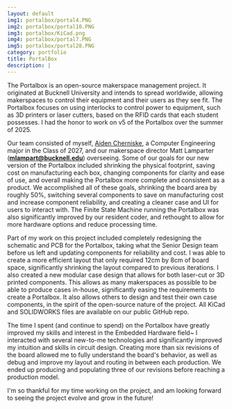 ```yaml
---
layout: default
img1: portalbox/portal4.PNG
img2: portalbox/portal10.PNG
img3: portalbox/KiCad.png
img4: portalbox/portal7.PNG
img5: portalbox/portal28.PNG
category: portfolio
title: PortalBox
description: |
---
```



The Portalbox is an open-source makerspace management project. It originated at Bucknell University and intends to spread worldwide, allowing makerspaces to control their
equipment and their users as they see fit. The Portalbox focuses on using interlocks to control power to equipment, such as 3D printers or laser cutters, based on the RFID
cards that each student possesses. I had the honor to work on v5 of the Portalbox over the summer of 2025.

Our team consisted of myself, <a href="https://www.linkedin.com/in/aiden-cherniske/">Aiden Cherniske</a>, a Computer Engineering major in the Class of 2027,
and our makerspace director Matt Lamparter (**mlampart@bucknell.edu**) overseeing. Some of our goals for our new version of the Portalbox included shrinking the physical
footprint, saving cost on manufacturing each box, changing components for clarity and ease of use, and overall making the Portalbox more complete and consistent as a
product. We accomplished all of these goals, shrinking the board area by roughly 50%, switching several components to save on manufacturing cost and increase component
reliability, and creating a cleaner case and UI for users to interact with. The Finite State Machine running the Portalbox was also significantly improved by our resident
coder, and rethought to allow for more hardware options and reduce processing time. 

Part of my work on this project included completely redesigning the schematic and PCB for the Portalbox, taking what the Senior Design team before us left and updating 
components for reliability and cost. I was able to create a more efficient layout that only required 12cm by 8cm of board space, significantly shrinking the layout compared
to previous iterations. I also created a new modular case design that allows for both laser-cut or 3D printed components. This allows as many makerspaces as possible to be
able to produce cases in-house, significantly easing the requirements to create a Portalbox. It also allows others to design and test their own case components, in the spirit
of the open-source nature of the project. All KiCad and SOLIDWORKS files are available on our public GitHub repo. 

The time I spent (and continue to spend) on the Portalbox have greatly improved my skills and interest in the Embedded Hardware field~ I interacted with several new-to-me
technologies and significantly improved my intuition and skills in circuit design. Creating more than six revisions of the board allowed me to fully understand the board's
behavior, as well as debug and improve my layout and routing in between each production. We ended up producing and populating three of our revisions before reaching a 
production model.

I'm so thankful for my time working on the project, and am looking forward to seeing the project evolve and grow in the future!
